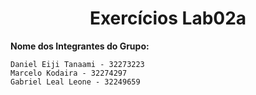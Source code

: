 <h1 align="center"> Exercícios Lab02a</h1>

**Nome dos Integrantes do Grupo:**
```
Daniel Eiji Tanaami - 32273223
Marcelo Kodaira - 32274297
Gabriel Leal Leone - 32249659




